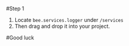 #Step 1

1. Locate `bee.services.logger` under `/services`
2. Then drag and drop it into your project.

#Good luck
